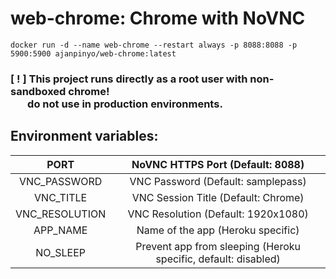 # web-chrome: Chrome with NoVNC

```
docker run -d --name web-chrome --restart always -p 8088:8088 -p 5900:5900 ajanpinyo/web-chrome:latest
```

<p><b><h3>[ ! ] This project runs directly as a root user with non-sandboxed chrome!<br>
  &nbsp;&nbsp;&nbsp;&nbsp;&nbsp;&nbsp;&nbsp;do not use in production environments.</h3></b></p>

## Environment variables: 
|      PORT      |                NoVNC HTTPS Port (Default: 8088)                |
|:--------------:|:--------------------------------------------------------------:|
|    VNC_PASSWORD|               VNC Password (Default: samplepass)               |
|    VNC_TITLE   |              VNC Session Title (Default: Chrome)               |
| VNC_RESOLUTION |               VNC Resolution (Default: 1920x1080)              |
|    APP_NAME    |                Name of the app (Heroku specific)               |
|    NO_SLEEP    | Prevent app from sleeping (Heroku specific, default: disabled) |
